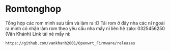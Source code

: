 # Romtonghop
Tổng hợp các rom mình sưu tầm và làm ra :D
Tải rom ở đây nha các ní ngoài ra mình có nhận làm rom theo yêu cầu nha mấy ní liên hệ zalo: 0325456250 (Văn Khánh)
Link tải nè mấy ní: 
```
https://github.com/vankhanh2001/Openwrt_Firmware/releases
```
